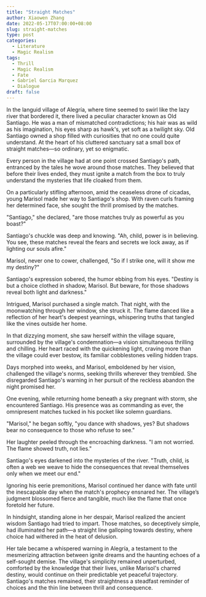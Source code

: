 ```yaml
---
title: "Straight Matches"
author: Xiaowen Zhang
date: 2022-05-17T07:00:00+08:00
slug: straight-matches
type: post
categories:
  - Literature
  - Magic Realism
tags:
  - Thrill
  - Magic Realism
  - Fate
  - Gabriel Garcia Marquez
  - Dialogue
draft: false
---
```


In the languid village of Alegría, where time seemed to swirl like the lazy river that bordered it, there lived a peculiar character known as Old Santiago. He was a man of mismatched contradictions; his hair was as wild as his imagination, his eyes sharp as hawk's, yet soft as a twilight sky. Old Santiago owned a shop filled with curiosities that no one could quite understand. At the heart of his cluttered sanctuary sat a small box of straight matches—so ordinary, yet so enigmatic.

Every person in the village had at one point crossed Santiago's path, entranced by the tales he wove around those matches. They believed that before their lives ended, they must ignite a match from the box to truly understand the mysteries that life cloaked from them.

On a particularly stifling afternoon, amid the ceaseless drone of cicadas, young Marisol made her way to Santiago's shop. With raven curls framing her determined face, she sought the thrill promised by the matches.

"Santiago," she declared, "are those matches truly as powerful as you boast?"

Santiago's chuckle was deep and knowing. "Ah, child, power is in believing. You see, these matches reveal the fears and secrets we lock away, as if lighting our souls afire."

Marisol, never one to cower, challenged, "So if I strike one, will it show me my destiny?"

Santiago's expression sobered, the humor ebbing from his eyes. "Destiny is but a choice clothed in shadow, Marisol. But beware, for those shadows reveal both light and darkness."

Intrigued, Marisol purchased a single match. That night, with the moonwatching through her window, she struck it. The flame danced like a reflection of her heart's deepest yearnings, whispering truths that tangled like the vines outside her home. 

In that dizzying moment, she saw herself within the village square, surrounded by the village's condemnation—a vision simultaneous thrilling and chilling. Her heart raced with the quickening light, craving more than the village could ever bestow, its familiar cobblestones veiling hidden traps.

Days morphed into weeks, and Marisol, emboldened by her vision, challenged the village's norms, seeking thrills wherever they trembled. She disregarded Santiago's warning in her pursuit of the reckless abandon the night promised her.

One evening, while returning home beneath a sky pregnant with storm, she encountered Santiago. His presence was as commanding as ever, the omnipresent matches tucked in his pocket like solemn guardians.

"Marisol," he began softly, "you dance with shadows, yes? But shadows bear no consequence to those who refuse to see."

Her laughter peeled through the encroaching darkness. "I am not worried. The flame showed truth, not lies."

Santiago's eyes darkened into the mysteries of the river. "Truth, child, is often a web we weave to hide the consequences that reveal themselves only when we meet our end."

Ignoring his eerie premonitions, Marisol continued her dance with fate until the inescapable day when the match's prophecy ensnared her. The village’s judgment blossomed fierce and tangible, much like the flame that once foretold her future.

In hindsight, standing alone in her despair, Marisol realized the ancient wisdom Santiago had tried to impart. Those matches, so deceptively simple, had illuminated her path—a straight line galloping towards destiny, where choice had withered in the heat of delusion.

Her tale became a whispered warning in Alegría, a testament to the mesmerizing attraction between ignite dreams and the haunting echoes of a self-sought demise. The village's simplicity remained unperturbed, comforted by the knowledge that their lives, unlike Marisol's charred destiny, would continue on their predictable yet peaceful trajectory. Santiago's matches remained, their straightness a steadfast reminder of choices and the thin line between thrill and consequence.